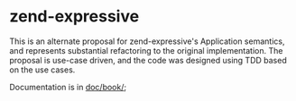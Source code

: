 # zend-expressive

This is an alternate proposal for zend-expressive's Application semantics, and
represents substantial refactoring to the original implementation. The proposal
is use-case driven, and the code was designed using TDD based on the use cases.

Documentation is in [doc/book/](doc/book/);
